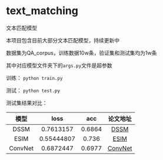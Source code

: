 # text_matching
文本匹配模型

本项目包含目前大部分文本匹配模型，持续更新中

数据集为QA_corpus，训练数据10w条，验证集和测试集均为1w条

其中对应模型文件夹下的`args.py`文件是超参数

训练：
`python train.py`

测试：
`python test.py`

测试集结果对比：

模型 | loss | acc | 论文地址
:-: | :-: | :-: | :-: |
DSSM | 0.7613157 | 0.6864 | [DSSM](https://posenhuang.github.io/papers/cikm2013_DSSM_fullversion.pdf) |
ESIM | 0.55444807| 0.736 | [ESIM](https://arxiv.org/pdf/1609.06038.pdf) |
ConvNet | 0.6872447 | 0.6977 | [ConvNet]([http://citeseerx.ist.psu.edu/viewdoc/download?doi=10.1.1.723.6492&rep=rep1&type=pdf) |